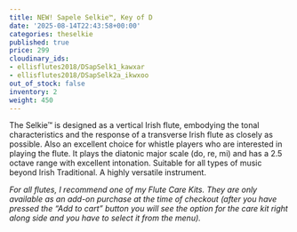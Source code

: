 ```yaml
---
title: NEW! Sapele Selkie™, Key of D
date: '2025-08-14T22:43:58+00:00'
categories: theselkie
published: true
price: 299
cloudinary_ids:
- ellisflutes2018/DSapSelk1_kawxar
- ellisflutes2018/DSapSelk2a_ikwxoo
out_of_stock: false
inventory: 2
weight: 450
---
```


The Selkie™ is designed as a vertical Irish flute, embodying the tonal characteristics and the response of a transverse Irish flute as closely as possible.  Also an excellent choice for whistle players who are interested in playing the flute.   It plays the diatonic major scale (do, re, mi) and has a 2.5 octave range with excellent intonation.  Suitable for all types of music beyond Irish Traditional.  A highly versatile instrument.

*For all flutes, I recommend one of my Flute Care Kits. They are only available as an add-on purchase at the time of checkout (after you have pressed the “Add to cart” button you will see the option for the care kit right along side and you have to select it from the menu).*
